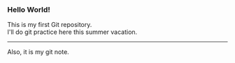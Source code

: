 ### Hello World!

This is my first Git repository.  
I'll do git practice here this summer vacation.

***
Also, it is my git note.